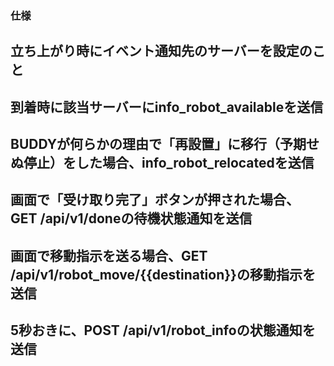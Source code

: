 ### 仕様
## 立ち上がり時にイベント通知先のサーバーを設定のこと
## 到着時に該当サーバーにinfo_robot_availableを送信
## BUDDYが何らかの理由で「再設置」に移行（予期せぬ停止）をした場合、info_robot_relocatedを送信
## 画面で「受け取り完了」ボタンが押された場合、GET /api/v1/doneの待機状態通知を送信
## 画面で移動指示を送る場合、GET /api/v1/robot_move/{{destination}}の移動指示を送信
## 5秒おきに、POST /api/v1/robot_infoの状態通知を送信